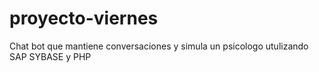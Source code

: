 # proyecto-viernes
Chat bot que mantiene conversaciones y simula un psicologo utulizando SAP SYBASE y PHP

